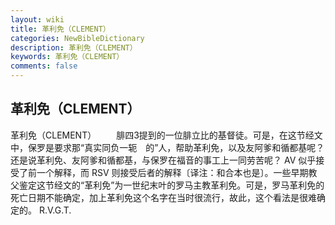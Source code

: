```yaml
---
layout: wiki
title: 革利免（CLEMENT）
categories: NewBibleDictionary
description: 革利免（CLEMENT）
keywords: 革利免（CLEMENT）
comments: false
---
```


## 革利免（CLEMENT）



革利免（CLEMENT）
　　腓四3提到的一位腓立比的基督徒。可是，在这节经文中，保罗是要求那“真实同负一轭　的”人，帮助革利免，以及友阿爹和循都基呢？还是说革利免、友阿爹和循都基，与保罗在福音的事工上一同劳苦呢？ AV 似乎接受了前一个解释，而 RSV 则接受后者的解释〔译注：和合本也是〕。一些早期教父鉴定这节经文的“革利免”为一世纪末叶的罗马主教革利免。可是，罗马革利免的死亡日期不能确定，加上革利免这个名字在当时很流行，故此，这个看法是很难确定的。
R.V.G.T.



